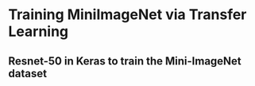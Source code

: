 # **Training MiniImageNet via Transfer Learning**

## Resnet-50 in Keras to train the Mini-ImageNet dataset
